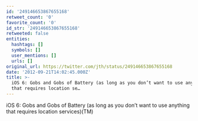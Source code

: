 ```yaml
---
id: '249146653867655168'
retweet_count: '0'
favorite_count: '0'
id_str: '249146653867655168'
retweeted: false
entities:
  hashtags: []
  symbols: []
  user_mentions: []
  urls: []
original_url: https://twitter.com/jth/status/249146653867655168
date: '2012-09-21T14:02:45.000Z'
title: >-
  iOS 6: Gobs and Gobs of Battery (as long as you don’t want to use anything
  that requires location se…
---
```


iOS 6: Gobs and Gobs of Battery (as long as you don’t want to use anything that requires location services)(TM)